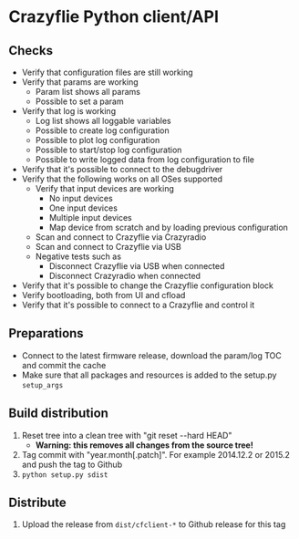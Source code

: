 Crazyflie Python client/API
===========================

Checks
------
 - Verify that configuration files are still working
 - Verify that params are working
     - Param list shows all params
     - Possible to set a param
 - Verify that log is working
     - Log list shows all loggable variables
     - Possible to create log configuration
     - Possible to plot log configuration
     - Possible to start/stop log configuration
     - Possible to write logged data from log configuration to file
 - Verify that it's possible to connect to the debugdriver
 - Verify that the following works on all OSes supported
     - Verify that input devices are working
         - No input devices
         - One input devices
         - Multiple input devices
         - Map device from scratch and by loading previous configuration
     - Scan and connect to Crazyflie via Crazyradio
     - Scan and connect to Crazyflie via USB
     - Negative tests such as
         - Disconnect Crazyflie via USB when connected
         - Disconnect Crazyradio when connected
 - Verify that it's possible to change the Crazyflie configuration block
 - Verify bootloading, both from UI and cfload
 - Verify that it's possible to connect to a Crazyflie and control it

Preparations
------------
 - Connect to the latest firmware release, download the param/log TOC and commit the cache
 - Make sure that all packages and resources is added to the setup.py ```setup_args```

Build distribution
------------------
 1. Reset tree into a clean tree with "git reset --hard HEAD"
	 - **Warning: this removes all changes from the source tree!**
 2. Tag commit with "year.month[.patch]". For example 2014.12.2 or 2015.2 and push the tag to Github
 3. ```python setup.py sdist```

Distribute
----------
 1. Upload the release from ```dist/cfclient-*``` to Github release for this tag